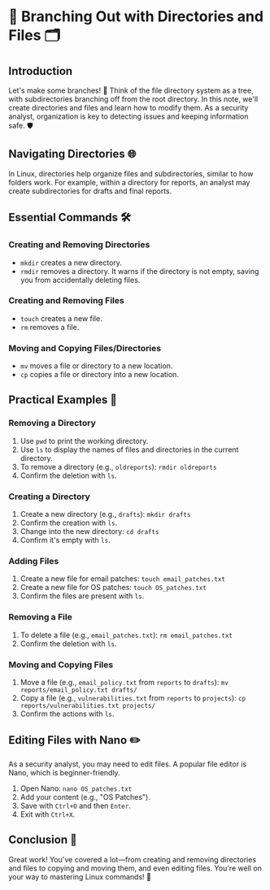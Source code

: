 # 🌳 Branching Out with Directories and Files 🗂️

## Introduction
Let's make some branches! 🌿 Think of the file directory system as a tree, with subdirectories branching off from the root directory. In this note, we'll create directories and files and learn how to modify them. As a security analyst, organization is key to detecting issues and keeping information safe. 🛡️

## Navigating Directories 🌐
In Linux, directories help organize files and subdirectories, similar to how folders work. For example, within a directory for reports, an analyst may create subdirectories for drafts and final reports.

## Essential Commands 🛠️
### Creating and Removing Directories
- `mkdir` creates a new directory.
- `rmdir` removes a directory. It warns if the directory is not empty, saving you from accidentally deleting files.

### Creating and Removing Files
- `touch` creates a new file.
- `rm` removes a file.

### Moving and Copying Files/Directories
- `mv` moves a file or directory to a new location.
- `cp` copies a file or directory into a new location.

## Practical Examples 📘
### Removing a Directory
1. Use `pwd` to print the working directory.
2. Use `ls` to display the names of files and directories in the current directory.
3. To remove a directory (e.g., `oldreports`): `rmdir oldreports`
4. Confirm the deletion with `ls`.

### Creating a Directory
1. Create a new directory (e.g., `drafts`): `mkdir drafts`
2. Confirm the creation with `ls`.
3. Change into the new directory: `cd drafts`
4. Confirm it's empty with `ls`.

### Adding Files
1. Create a new file for email patches: `touch email_patches.txt`
2. Create a new file for OS patches: `touch OS_patches.txt`
3. Confirm the files are present with `ls`.

### Removing a File
1. To delete a file (e.g., `email_patches.txt`): `rm email_patches.txt`
2. Confirm the deletion with `ls`.

### Moving and Copying Files
1. Move a file (e.g., `email_policy.txt` from `reports` to `drafts`): `mv reports/email_policy.txt drafts/`
2. Copy a file (e.g., `vulnerabilities.txt` from `reports` to `projects`): `cp reports/vulnerabilities.txt projects/`
3. Confirm the actions with `ls`.

## Editing Files with Nano ✏️
As a security analyst, you may need to edit files. A popular file editor is Nano, which is beginner-friendly. 

1. Open Nano: `nano OS_patches.txt`
2. Add your content (e.g., "OS Patches").
3. Save with `Ctrl+O` and then `Enter`.
4. Exit with `Ctrl+X`.

## Conclusion 🎉
Great work! You've covered a lot—from creating and removing directories and files to copying and moving them, and even editing files. You're well on your way to mastering Linux commands! 🚀

